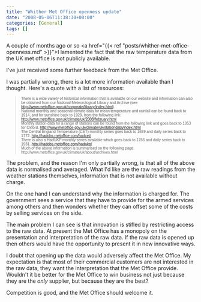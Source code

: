 ```yaml
---
title: "Whither Met Office openness update"
date: "2008-05-06T11:38:30+00:00"
categories: [General]
tags: []
---
```


A couple of months ago or so <a href="{{< ref "posts/whither-met-office-openness.md" >}}">I lamented the fact that the raw temperature data from the UK met office is not publicly available</a>.

I've just received some further feedback from the Met Office.

I was partially wrong, there is a lot more information available than I thought. Here's a quote with a list of resources:
<blockquote>
<div><span style="font-family: Arial;"><span style="font-size: x-small;">There is a wide variety of historical information that is available on our website and information can also be obtained from our National Meteorological Library and Archive (see </span><a href="http://www.metoffice.gov.uk/corporate/library/index.html"><span style="font-size: x-small;">http://www.metoffice.gov.uk/corporate/library/index.html</span></a><span style="font-size: x-small;">).
</span></span></div>
<div><span style="font-family: Arial; font-size: x-small;">National monthly and seasonal climate data for mean temperature and rainfall can be found back to 1914, and for sunshine back to 1929, from the following link:
</span><a href="http://www.metoffice.gov.uk/climate/uk/2008/february.html"><span style="font-family: Arial; font-size: x-small;">http://www.metoffice.gov.uk/climate/uk/2008/february.html</span></a></div>
<div><span style="font-family: Arial; font-size: x-small;">Monthly station data for a range of stations can be found from the following link and goes back to 1853 for Oxford.
</span><a href="http://www.metoffice.gov.uk/climate/uk/stationdata/index.html"><span style="font-family: Arial; font-size: x-small;">http://www.metoffice.gov.uk/climate/uk/stationdata/index.html</span></a></div>
<div><span style="font-family: Arial; font-size: x-small;">The Central England Temperature (CET) monthly series goes back to 1659 and daily series back to 1772.
</span><a href="http://hadobs.metoffice.com/hadcet/"><span style="font-family: Arial; font-size: x-small;">http://hadobs.metoffice.com/hadcet/</span></a></div>
<div><span style="font-family: Arial; font-size: x-small;">There is also a HadUKP monthly series available which goes back to 1766 and daily series back to 1931.
</span><a href="http://hadobs.metoffice.com/hadukp/"><span style="font-family: Arial; font-size: x-small;">http://hadobs.metoffice.com/hadukp/</span></a></div>
<div><span style="font-family: Arial; font-size: x-small;">Much of the above information is summarised on the following page.
</span><span style="font-family: Arial; font-size: x-small;">http://www.metoffice.gov.uk/climate/uk/about/archives.html</span></div></blockquote>
The problem, and the reason I'm only partially wrong, is that all of the above data is normalised and averaged. What I'd like are the raw readings from the weather stations themselves, information that is not available without charge.

On the one hand I can understand why the information is charged for. The government sees a service that they have to provide for the armed services among others and then wonders whether they can offset some of the costs by selling services on the side.

The main problem I can see is that innovation is stifled by restricting access to the raw data. At present the Met Office has a monopoly on the presentation and interpretation of the raw data. If the raw data is opened up then others would have the opportunity to present it in new innovative ways.

I doubt that opening up the data would adversely affect the Met Office. My expectation is that most of their commercial customers are not interested in the raw data, they want the interpretation that the Met Office provide. Wouldn't it be better for the Met Office to win business not just because they are the <em>only</em> supplier, but because they are the best?

Competition is good, and the Met Office should welcome it.
